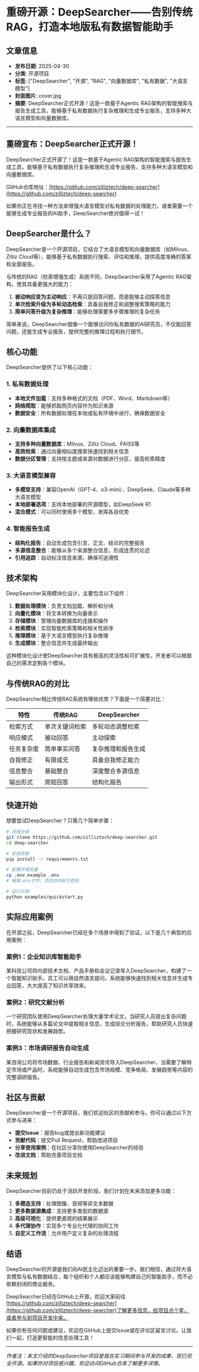 # 重磅开源：DeepSearcher——告别传统RAG，打造本地版私有数据智能助手

## 文章信息
- **发布日期**: 2025-04-30
- **分类**: 开源项目
- **标签**: ["DeepSearcher", "开源", "RAG", "向量数据库", "私有数据", "大语言模型"]
- **封面图片**: cover.jpg
- **摘要**: DeepSearcher正式开源！这是一款基于Agentic RAG架构的智能搜索与报告生成工具，能够基于私有数据执行复杂推理和生成专业报告，支持多种大语言模型和向量数据库。

---

## 重磅宣布：DeepSearcher正式开源！

DeepSearcher正式开源了！这是一款基于Agentic RAG架构的智能搜索与报告生成工具，能够基于私有数据执行复杂推理和生成专业报告，支持多种大语言模型和向量数据库。

GitHub仓库地址：[https://github.com/zilliztech/deep-searcher](https://github.com/zilliztech/deep-searcher)

如果你正在寻找一种方法来增强大语言模型对私有数据的处理能力，或者需要一个能够生成专业报告的AI助手，DeepSearcher绝对值得一试！

## DeepSearcher是什么？

DeepSearcher是一个开源项目，它结合了大语言模型和向量数据库（如Milvus、Zilliz Cloud等），能够基于私有数据执行搜索、评估和推理，提供高度准确的答案和全面报告。

与传统的RAG（检索增强生成）系统不同，DeepSearcher采用了Agentic RAG架构，使其具备更强大的能力：

1. **被动响应变为主动响应**：不再只是回答问题，而是能够主动探索信息
2. **单次检索升级为多轮动态检索**：具备自我修正和调整搜索策略的能力
3. **简单问答升级为复杂推理**：能够处理需要多步骤推理的复杂任务

简单来说，DeepSearcher就像一个能够访问你私有数据的AI研究员，不仅能回答问题，还能生成专业报告，提供完整的推理过程和执行细节。

## 核心功能

DeepSearcher提供了以下核心功能：

### 1. 私有数据处理

- **本地文件加载**：支持多种格式的文档（PDF、Word、Markdown等）
- **网络爬取**：能够抓取网页内容作为知识来源
- **数据安全**：所有数据处理在本地或私有环境中进行，确保数据安全

### 2. 向量数据库集成

- **支持多种向量数据库**：Milvus、Zilliz Cloud、FAISS等
- **高效检索**：通过向量相似度搜索快速找到相关信息
- **数据分区管理**：支持按主题或来源对数据进行分区，提高检索精度

### 3. 大语言模型兼容

- **多模型支持**：兼容OpenAI（GPT-4、o3-mini）、DeepSeek、Claude等多种大语言模型
- **本地部署选项**：支持本地部署的开源模型，如DeepSeek R1
- **混合模式**：可以同时使用多个模型，发挥各自优势

### 4. 智能报告生成

- **结构化报告**：自动生成包含引言、正文、结论的完整报告
- **多源信息整合**：能够从多个来源整合信息，形成连贯的论述
- **引用追踪**：自动标注信息来源，确保可追溯性

## 技术架构

DeepSearcher采用模块化设计，主要包含以下组件：

1. **数据处理模块**：负责文档加载、解析和分块
2. **向量化模块**：将文本转换为向量表示
3. **存储模块**：管理向量数据库的连接和操作
4. **检索模块**：实现智能检索策略和相关性排序
5. **推理模块**：基于大语言模型执行复杂推理
6. **生成模块**：整合信息并生成最终输出

这种模块化设计使DeepSearcher具有极高的灵活性和可扩展性，开发者可以根据自己的需求定制各个模块。

## 与传统RAG的对比

DeepSearcher相比传统RAG系统有哪些优势？下面是一个简要对比：

| 特性 | 传统RAG | DeepSearcher |
|------|--------|-------------|
| 检索方式 | 单次关键词检索 | 多轮动态调整检索 |
| 响应模式 | 被动回答 | 主动探索 |
| 任务复杂度 | 简单事实问答 | 复杂推理和报告生成 |
| 自我修正 | 有限或无 | 具备自我修正能力 |
| 信息整合 | 基础整合 | 深度整合多源信息 |
| 输出形式 | 简短回答 | 结构化报告 |

## 快速开始

想要尝试DeepSearcher？只需几个简单步骤：

```bash
# 克隆仓库
git clone https://github.com/zilliztech/deep-searcher.git
cd deep-searcher

# 安装依赖
pip install -r requirements.txt

# 配置环境变量
cp .env.example .env
# 编辑.env文件，添加你的API密钥

# 运行示例
python examples/quickstart.py
```

## 实际应用案例

在开源之前，DeepSearcher已经在多个场景中得到了验证。以下是几个典型的应用案例：

### 案例1：企业知识库智能助手

某科技公司将内部技术文档、产品手册和会议记录导入DeepSearcher，构建了一个智能知识助手。员工可以用自然语言提问，系统能够快速找到相关信息并生成专业回答，大大提高了知识共享效率。

### 案例2：研究文献分析

一个研究团队使用DeepSearcher处理大量学术论文，当研究人员提出复杂问题时，系统能够从多篇论文中提取相关信息，生成综合分析报告，帮助研究人员快速把握研究现状和发展趋势。

### 案例3：市场调研报告自动生成

某咨询公司将市场数据、行业报告和新闻资讯导入DeepSearcher，当需要了解特定市场或产品时，系统能够自动生成包含市场规模、竞争格局、发展趋势等内容的完整调研报告。

## 社区与贡献

DeepSearcher是一个开源项目，我们欢迎社区的贡献和参与。你可以通过以下方式参与进来：

- **提交Issue**：报告bug或提出新功能建议
- **贡献代码**：提交Pull Request，帮助改进项目
- **分享使用案例**：在社区分享你使用DeepSearcher的经验
- **改进文档**：帮助完善项目文档

## 未来规划

DeepSearcher目前仍处于活跃开发阶段，我们计划在未来添加更多功能：

1. **多模态支持**：处理图像、音频等非文本数据
2. **更多数据源集成**：支持更多类型的数据源
3. **高级可视化**：提供更直观的结果展示
4. **多代理协作**：实现多个专业化代理的协同工作
5. **自定义工作流**：允许用户定义复杂的处理流程

## 结语

DeepSearcher的开源是我们向AI民主化迈出的重要一步。我们相信，通过将大语言模型与私有数据结合，每个组织和个人都应该能够构建自己的智能助手，而不必依赖封闭的商业服务。

DeepSearcher已经在GitHub上开源，欢迎大家前往[https://github.com/zilliztech/deep-searcher](https://github.com/zilliztech/deep-searcher)了解更多信息，给项目点个星，或者参与到项目开发中来。

如果你有任何问题或建议，欢迎在GitHub上提交Issue或在评论区留言讨论。让我们一起，打造更智能的信息处理工具！

---

*作者注：本文介绍的DeepSearcher项目是我在实习期间参与开发的成果，现已完全开源。如果你对项目感兴趣，欢迎访问GitHub仓库了解更多详情。* 